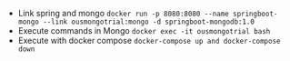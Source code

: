 
- Link spring and mongo `docker run -p 8080:8080 --name springboot-mongo --link ousmongotrial:mongo -d springboot-mongodb:1.0`
- Execute commands in Mongo `docker exec -it ousmongotrial bash`
- Execute with docker compose `docker-compose up and docker-compose down`